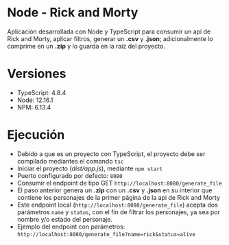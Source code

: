 # Node - Rick and Morty

Aplicación desarrollada con Node y TypeScript para consumir un api de Rick and Morty, aplicar filtros, generar un
__.csv__ y __.json__; adicionalmente lo comprime en un __.zip__ y lo guarda en la raíz del proyecto.

# Versiones

- TypeScript: 4.8.4
- Node: 12.16.1
- NPM: 6.13.4

# Ejecución

- Debido a que es un proyecto con TypeScript, el proyecto debe ser compilado mediantes el comando ```tsc```
- Iniciar el proyecto (_dist/app.js_), mediante ```npm start```
- Puerto configurado por defecto: ```8080```
- Consumir el endpoint de tipo GET ```http://localhost:8080/generate_file```
- El paso anterior genera un __.zip__ con un __.csv__ y __.json__ en su interior que contiene los personajes de la
  primer página de la api de Rick and Morty
- Este endpoint local (```http://localhost:8080/generate_file```) acepta dos parámetros ```name``` y ```status```, con el
  fin de filtrar los personajes, ya sea por nombre y/o estado del personaje.
- Ejemplo del endpoint con parámetros: ```http://localhost:8080/generate_file?name=rick&status=alive```

